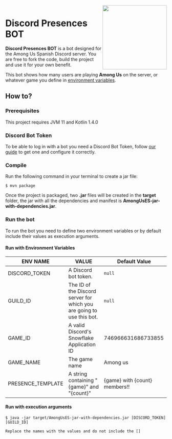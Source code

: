 <img align="right" src="https://cdn.discordapp.com/avatars/753165290732257300/647b616a0fb48c5b45694fa8f8e46821.png?size=256" height="200" width="200">

# Discord Presences BOT
 
**Discord Presences BOT** is a bot designed for the Among Us Spanish Discord server. You are free to fork the code, build the project and use it for your own benefit.

This bot shows how many users are playing **Among Us** on the server, or whatever game you define in [environment variables](#run-with-environment-variables).

## How to?

### Prerequisites
This project requires JVM 11 and Kotlin 1.4.0

### Discord Bot Token
To be able to log in with a bot you need a Discord Bot Token, follow [our guide][DISCORD_BOT_TOKEN_WIKI] to get one and configure it correctly.

### Compile
Run the following command in your terminal to create a jar file:
```shell
$ mvn package
```
Once the project is packaged, two **.jar** files will be created in the **target** folder, the jar with all the dependencies and manifest is **AmongUsES-jar-with-dependencies.jar**.

### Run the bot
To run the bot you need to define two environment variables or by default include their values as execution arguments.

#### Run with Environment Variables
| ENV NAME          | VALUE                                                                 | Default Value                 |
|-------------------|-----------------------------------------------------------------------|-------------------------------|
| DISCORD_TOKEN     | A Discord bot token.                                                  | ``null``                      |
| GUILD_ID          | The ID of the Discord server for which you are going to use this bot. | ``null``                      |
| GAME_ID           | A valid Discord's Snowflake Application ID                            | 746966631686733855            |
| GAME_NAME         | The game name                                                         | Among us                      |
| PRESENCE_TEMPLATE | A string containing "{game}" and "{count}"                            | {game} with {count} members!! |

#### Run with execution arguments
```shell
$ java -jar target/AmongUsES-jar-with-dependencies.jar [DISCORD_TOKEN] [GUILD_ID]
```
``Replace the names with the values and do not include the []``

[DISCORD_BOT_TOKEN_WIKI]: https://github.com/Blad3Mak3r/AmongUsES/wiki/Get-a-Discord-Bot-Token
